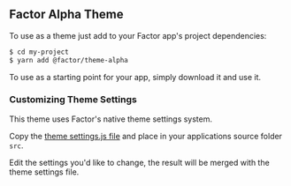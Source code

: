 ## Factor Alpha Theme

To use as a theme just add to your Factor app's project dependencies:

```bash
$ cd my-project
$ yarn add @factor/theme-alpha
```

To use as a starting point for your app, simply download it and use it.

### Customizing Theme Settings

This theme uses Factor's native theme settings system.

Copy the [theme settings.js file](https://github.com/fiction-com/factor/blob/master/%40factor/%40themes/theme-alpha/src/settings.js) and place in your applications source folder `src`.

Edit the settings you'd like to change, the result will be merged with the theme settings file.